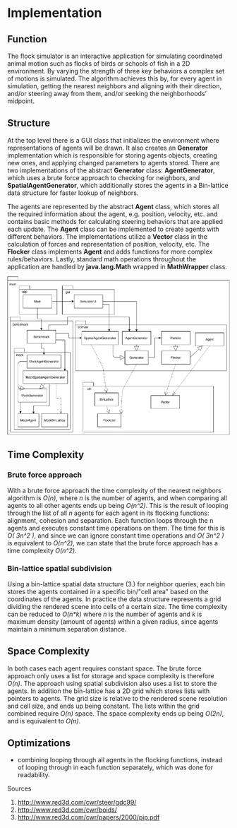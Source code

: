# Implementation

## Function

The flock simulator is an interactive application for simulating coordinated animal motion such as flocks of birds or schools of fish in a 2D environment. By varying the strength of three key behaviors a complex set of motions is simulated. The algorithm achieves this by, for every agent in simulation, getting the nearest neighbors and aligning with their direction, and/or steering away from them, and/or seeking the neighborhoods’ midpoint.

## Structure

At the top level there is a GUI class that initializes the environment where representations of agents will be drawn. It also creates an __Generator__ implementation which is responsible for storing agents objects, creating new ones, and applying changed parameters to agents stored. There are two implementations of the abstract __Generator__ class: __AgentGenerator__, which uses a brute force approach to checking for neighbors, and __SpatialAgentGenerator__, which additionally stores the agents in a Bin-lattice data structure for faster lookup of neighbors. 

The agents are represented by the abstract __Agent__ class, which stores all the required information about the agent, e.g. position, velocity, etc. and contains basic methods for calculating steering behaviors that are applied each update. The __Agent__ class can be implemented to create agents with different behaviors. The implementations utilize a __Vector__ class in the calculation of forces and representation of position, velocity, etc. The __Flocker__ class implements __Agent__ and adds functions for more complex rules/behaviors. Lastly, standard math operations throughout the application are handled by __java.lang.Math__ wrapped in __MathWrapper__ class.

![alt text](https://raw.githubusercontent.com/stadibo/FlockSimulator/master/documentation/SoftwareStructure.png "Structure diagram")

## Time Complexity
### Brute force approach
With a brute force approach the time complexity of the nearest neighbors algorithm is _O(n)_, where _n_ is the number of agents, and when comparing all agents to all other agents ends up being _O(n^2)_. This is the result of looping through the list of all _n_ agents for each agent in its flocking functions: alignment, cohesion and separation. Each function loops through the n agents and executes constant time operations on them. The time for this is _O( 3n^2 )_, and since we can ignore constant time operations and _O( 3n^2 )_ is equivalent to _O(n^2)_, we can state that the brute force approach has a time complexity _O(n^2)_.


### Bin-lattice spatial subdivision
Using a bin-lattice spatial data structure (3.) for neighbor queries, each bin stores the agents contained in a specific bin/"cell area" based on the coordinates of the agents. In practice the data structure represents a grid dividing the rendered scene into cells of a certain size. The time complexity can be reduced to _O(n*k)_ where _n_ is the number of agents and _k_ is maximum density (amount of agents) within a given radius, since agents maintain a minimum separation distance.

## Space Complexity
In both cases each agent requires constant space. The brute force approach only uses a list for storage and space complexity is therefore _O(n)_. The approach using spatial subdivision also uses a list to store the agents. In addition the bin-lattice has a 2D grid which stores lists with pointers to agents. The grid size is relative to the rendered scene resolution and cell size, and ends up being constant. The lists within the grid combined require _O(n)_ space. The space complexity ends up being _O(2n)_, and is equivalent to _O(n)_.

## Optimizations
* combining looping through all agents in the flocking functions, instead of looping through in each function separately, which was done for readability.

Sources
1. http://www.red3d.com/cwr/steer/gdc99/
2. http://www.red3d.com/cwr/boids/
3. http://www.red3d.com/cwr/papers/2000/pip.pdf
